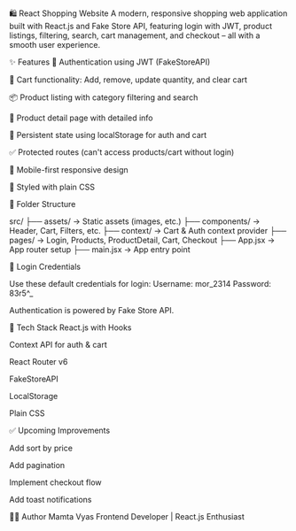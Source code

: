 🛍️ React Shopping Website
A modern, responsive shopping web application built with React.js and Fake Store API, featuring login with JWT, product listings, filtering, search, cart management, and checkout – all with a smooth user experience.

✨ Features
🔐 Authentication using JWT (FakeStoreAPI)

🛒 Cart functionality: Add, remove, update quantity, and clear cart

📦 Product listing with category filtering and search

🧭 Product detail page with detailed info

💾 Persistent state using localStorage for auth and cart

✅ Protected routes (can't access products/cart without login)

📱 Mobile-first responsive design

🎨 Styled with plain CSS

📁 Folder Structure

src/
├── assets/               → Static assets (images, etc.)
├── components/           → Header, Cart, Filters, etc.
├── context/              → Cart & Auth context provider
├── pages/                → Login, Products, ProductDetail, Cart, Checkout
├── App.jsx               → App router setup
├── main.jsx              → App entry point


🔑 Login Credentials

Use these default credentials for login:
Username: mor_2314
Password: 83r5^_

Authentication is powered by Fake Store API.

🚀 Tech Stack
React.js with Hooks

Context API for auth & cart

React Router v6

FakeStoreAPI

LocalStorage

Plain CSS


✅ Upcoming Improvements

Add sort by price

Add pagination

Implement checkout flow

Add toast notifications

👩‍💻 Author
Mamta Vyas
Frontend Developer | React.js Enthusiast
